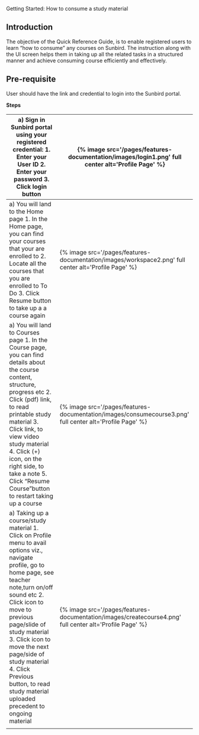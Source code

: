 Getting Started: How to consume a study material

## Introduction

The objective of the Quick Reference Guide, is to enable registered users to learn “how to consume” any courses on Sunbird. The instruction along with the UI screen helps them in taking up all the related tasks in a structured manner and achieve consuming course efficiently and effectively.

## Pre-requisite

User should have the link and credential to login into the Sunbird portal.

**Steps**

| a) Sign in Sunbird portal using your registered credential:                                                                            1. Enter your User ID                                                                                                                    2. Enter your password                                                                                                                  3. Click login button | {% image src='/pages/features-documentation/images/login1.png' full center alt='Profile Page' %} |
| ---------------------------------------- | ---------------------------------------- |
| a) You will land to the Home page                                                                                                       1. In the Home page, you can find your courses that your are enrolled to                                                                 2. Locate all the courses that you are enrolled to To Do                                                                                 3. Click Resume button to take up a a course again | {% image src='/pages/features-documentation/images/workspace2.png' full center alt='Profile Page' %} |
| a)  You will land to Courses page                                                                                                       1. In the Course page, you can find details about the course content, structure, progress etc                                           2. Click (pdf) link, to read printable study material                                                                                   3. Click link, to view video study material                                                                                             4. Click (+) icon, on the right side, to take a note                                                                                     5. Click “Resume Course”button to restart taking up a course | {% image src='/pages/features-documentation/images/consumecourse3.png' full center alt='Profile Page' %} |
| a)  Taking up  a course/study material                                                                                                   1. Click on Profile menu to avail options viz., navigate profile, go to home page, see teacher note,turn on/off sound etc               2. Click icon to move to previous page/slide of study material                                                                           3. Click icon to move the next page/side of study material                                                                               4. Click Previous button, to read study material uploaded precedent to ongoing material | {% image src='/pages/features-documentation/images/createcourse4.png' full center alt='Profile Page' %} |
|                                          |                                          |

